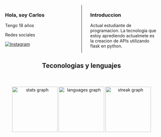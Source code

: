 <section style="display: grid; grid-template-columns: repeat(2, 1fr); margin-bottom: 1em;">
  <div>
    <h3>Hola, soy Carlos</h3>
    <p>Tengo 18 años</p>
    <p>Redes sociales</p>
    <div>
      <a href="https://www.instagram.com/carlos.mg.dev"><img src="https://img.shields.io/badge/Instagram-E4405F?style=for-the-badge&logo=instagram&logoColor=white" alt="Instagram"></a>
      <a href="https://x.com/CarlosmgDev"><img src="https://img.shields.io/badge/Twitter-1DA1F2?style=for-the-badge&logo=twitter&logoColor=white" alt="" srcset=""></a>
    </div>
    
  </div>
  <div style="border-left: 1px solid; padding-left: 2em;">
    <h3>Introduccion</h3>
    <p>
      Actual estudiante de programacion.
      La tecnologia que estoy aprediendo actualmete es la creacion de APIs utilizando flask en python.
    </p>
  </div>
</section>

<div align="center">
  <h2>Teconologias y lenguajes</h2>
  <img src="https://img.shields.io/badge/HTML5-E34F26?style=for-the-badge&logo=html5&logoColor=white" alt="">
  <img src="https://img.shields.io/badge/CSS3-1572B6?style=for-the-badge&logo=css3&logoColor=white" alt="">
  <img src="https://img.shields.io/badge/JavaScript-F7DF1E?style=for-the-badge&logo=javascript&logoColor=black" alt="">
  <img src="https://img.shields.io/badge/Java-ED8B00?style=for-the-badge&logo=openjdk&logoColor=white" alt="">
  <img src="https://img.shields.io/badge/PHP-777BB4?style=for-the-badge&logo=php&logoColor=white" alt="">
  <img src="https://img.shields.io/badge/Kotlin-0095D5?&style=for-the-badge&logo=kotlin&logoColor=white" alt="">
  <img src="https://img.shields.io/badge/Markdown-000000?style=for-the-badge&logo=markdown&logoColor=white" alt="">
  <img src="https://img.shields.io/badge/Flask-000000?style=for-the-badge&logo=flask&logoColor=white" alt="">
  <img src="https://img.shields.io/badge/MySQL-00000F?style=for-the-badge&logo=mysql&logoColor=white" alt="">
  <img src="https://img.shields.io/badge/Python-3776AB?style=for-the-badge&logo=python&logoColor=white" alt="">
  <img src="https://img.shields.io/badge/Figma-F24E1E?style=for-the-badge&logo=figma&logoColor=white" alt="">
  <img src="https://img.shields.io/badge/Visual_Studio_Code-0078D4?style=for-the-badge&logo=visual%20studio%20code&logoColor=white" alt="">
  <img src="https://img.shields.io/badge/GIT-E44C30?style=for-the-badge&logo=git&logoColor=white" alt="">

</div>

###

<div align="center">
  <img src="https://github-readme-stats.vercel.app/api?username=Carlos-MG-Dev&hide_title=false&hide_rank=false&show_icons=true&include_all_commits=true&count_private=true&disable_animations=false&theme=dracula&locale=en&hide_border=false&order=1" height="150" alt="stats graph"  />
  <img src="https://github-readme-stats.vercel.app/api/top-langs?username=Carlos-MG-Dev&locale=en&hide_title=false&layout=compact&card_width=320&langs_count=5&theme=dracula&hide_border=false&order=2" height="150" alt="languages graph"  />
  <img src="https://streak-stats.demolab.com?user=Carlos-MG-Dev&locale=en&mode=daily&theme=dracula&hide_border=false&border_radius=5&order=3" height="150" alt="streak graph"  />
</div>

###
